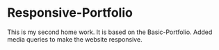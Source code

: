 # Responsive-Portfolio

This is my second home work. It is based on the Basic-Portfolio. Added media queries to make the website responsive. 